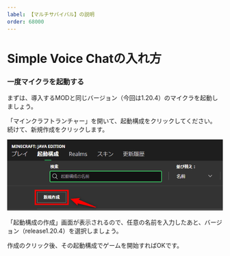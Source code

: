 ```yaml
---
label: 【マルチサバイバル】の説明
order: 68000
---
```

# Simple Voice Chatの入れ方
### 一度マイクラを起動する
まずは、導入するMODと同じバージョン（今回は1.20.4）のマイクラを起動しましょう。

「マインクラフトランチャー」を開いて、起動構成をクリックしてください。
続けて、新規作成をクリックします。
  
![MOD1](/image/mod1.png)
  
「起動構成の作成」画面が表示されるので、任意の名前を入力したあと、バージョン（release1.20.4）を選択しましょう。

作成のクリック後、その起動構成でゲームを開始すればOKです。














































